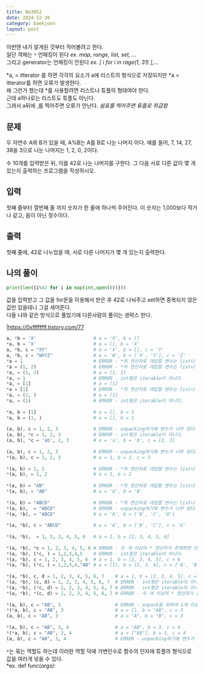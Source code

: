 ```yaml
---
title: No3052
date: 2024-12-30
category: baekjoon
layout: post
---
```


이번엔 내가 알게된 것부터 적어볼려고 한다.  
일단 객체는 `*` 언패킹이 된다 *ex. map, range, list, set, ...*  
그리고 generator는 언패킹이 안된다 *ex. [ i for i in rage(1, 31) ],...*

*a, = itterator 를 하면 각각의 요소가 a에 리스트의 형식으로 저장되지만 *a = itterator를 하면 오류가 발생한다.  
왜 그런가 했는데 *를 사용할려면 리스트나 튜플의 형태여야 한다.  
근데 a하나로는 리스트도 튜플도 아닌다.  
그래서 a뒤에 ,를 찍어주면 오류가 안난다. *쉼표를 찍어주면 튜플로 취급함*

문제
--
두 자연수 A와 B가 있을 때, A%B는 A를 B로 나눈 나머지 이다. 예를 들어, 7, 14, 27, 38을 3으로 나눈 나머지는 1, 2, 0, 2이다.  

수 10개를 입력받은 뒤, 이를 42로 나눈 나머지를 구한다. 그 다음 서로 다른 값이 몇 개 있는지 출력하는 프로그램을 작성하시오.  

입력
--
첫째 줄부터 열번째 줄 까지 숫자가 한 줄에 하나씩 주어진다. 이 숫자는 1,000보다 작거나 같고, 음이 아닌 정수이다.  

출력
--
첫째 줄에, 42로 나누었을 때, 서로 다른 나머지가 몇 개 있는지 출력한다.  

나의 풀이
--
```python
print(len({i%42 for i in map(int,open(0))}))
```
값을 입력받고 그 값을 for문을 이용해서 받은 후 42로 나눠주고 set하면 중복되지 않은 값만 있을테니 그걸 세어준다.  
다들 나와 같은 방식으로 풀었기에 다른사람의 풀이는 생략스 한다.  




|https://0xffffffff.tistory.com/77 
```python
a, *b = 'X'                     # a = 'X', b = []
*a, b = 'X'                     # a = [], b = 'X'
a, *b, c = "XY"                 # a = 'X', b = [], c = 'Y'
a, *b, c = "WXYZ"               # a = 'W', b = ['X', 'Y'], c = 'Z'
*a = 1                          # ERROR - *의 연산자로 대입할 변수는 list나 tuple 형태여야 한다.
*a = (1, 2)                     # ERROR - *의 연산자로 대입할 변수는 list나 tuple 형태여야 한다.
*a, = (1, 2)                    # a = [1, 2]
*a, = 1                         # ERROR - int형은 iterable이 아니다.
*a, = [1]                       # a = [1]
*a = [1]                        # ERROR - *의 연산자로 대입할 변수는 list나 tuple 형태여야 한다.
*a, = (1, )                     # a = [1]
*a, = (1)                       # ERROR - int형은 iterable이 아니다.
 
*a, b = [1]                     # a = [], b = 1
*a, b = (1, )                   # a = [], b = 1
 
(a, b), c = 1, 2, 3             # ERROR - unpacking하기에 변수가 너무 많다
(a, b), *c = 1, 2, 3            # ERROR - int형은 iterable이 아니다.
(a, b), *c = 'ab', 2, 3         # a = 'a', b = 'b', c = [2, 3]
 
(a, b), c = 1, 2, 3             # ERROR - unpacking하기에 변수가 너무 많다.
*(a, b), c = 1, 2, 3            # a = 1, b = 2, c = 3
 
*(a, b) = 1, 2                  # ERROR - *의 연산자로 대입할 변수는 list나 tuple 형태여야 한다.
*(a, b), = 1, 2                 # a = 1, b = 2
 
*(a, b) = "AB"                  # ERROR - *의 연산자로 대입할 변수는 list나 tuple 형태여야 한다.
*(a, b), = "AB"                 # a = 'A', b = 'B'
 
*(a, b) = "ABCD"                # ERROR - *의 연산자로 대입할 변수는 list나 tuple 형태여야 한다.
*(a, b),  = "ABCD"              # ERROR - unpacking하기에 변수가 너무 많다.
*(a, *b), = "ABCD"              # a = 'A', b = ['B', 'C', 'D']
 
*(a, *b), c = "ABCD"            # a = 'A', b = ['B', 'C'], c = 'D'
 
*(a, *b),  = 1, 2, 3, 4, 5, 6   # a = 1, b = [2, 3, 4, 5, 6]
 
*(a, *b), *c = 1, 2, 3, 4, 5, 6 # ERROR - 두 개 이상의 * 연산자가 존재하면 안 된다.
*(a, *b), (*c, ) = 1,2,3,4,5    # ERROR - int형은 iterable이 아니다.
*(a, *b), c = 1, 2, 3, 4, 5, 6  # a = 1, b = [2, 3, 4, 5], c = 6
*(a, *b), (*c, ) = 1,2,3,4,"AB" # a = [1], b = [2, 3, 4], c = ['A', 'B']
 
*(a, *b), c, d = 1, 2, 3, 4, 5, 6, 7    # a = 1, b = [2, 3, 4, 5], c = 6, d = 7
*(a, *b), (c, d) = 1, 2, 3, 4, 5, 6, 7  # ERROR - int형은 iterable이 아니다.
*(a, *b), (*c, d) = 1, 2, 3, 4, 5, 6, 7 # ERROR - int형은 iterable이 아니다.
*(a, *b), *(c, d) = 1, 2, 3, 4, 5, 6, 7 # ERROR - 두 개 이상의 * 연산자가 존재하면 안 된다.
 
*(a, b), c = "AB", 3                    # ERROR - unpack을 위하여 1개 이상의 변수가 필요하다.
*(*a, b), c = "AB", 3                   # a = [], b = "AB", c = 3
(a, b), c = "AB", 3                     # a = "A", b = "B", c = 3
 
*(a, b), c = "AB", 3, 4                 # a = "AB", b = 3, c = 4
*(*a, b), c = "AB", 3, 4                # a = ["AB"], b = 3, c = 4
(a, b), c = "AB", 3, 4                  # ERROR - unpacking하기에 변수가 너무 많다.

```
`*`는 묶는 역할도 하는데 이러한 역할 덕에 가변인수로 함수의 인자에 튜플의 형식으로 값을 여러개 넣을 수 있다.  
*ex. def func(*args):*
